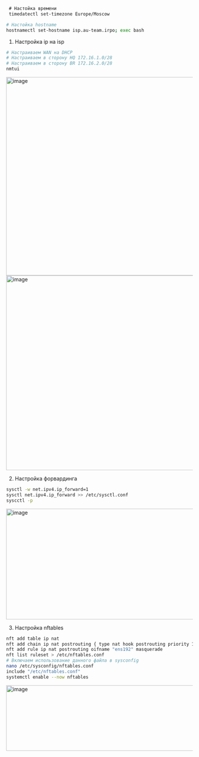 ```bash
 # Настойка времени
 timedatectl set-timezone Europe/Moscow
```

```bash
# Настойка hostname
hostnamectl set-hostname isp.au-team.irpo; exec bash
```

1. Настройка ip на isp
```bash
# Настраиваем WAN на DHCP
# Настраиваем в сторону HQ 172.16.1.0/28
# Настраиваем в сторону BR 172.16.2.0/28
nmtui
```
<img width="787" height="536" alt="image" src="https://github.com/user-attachments/assets/3b797a92-0487-41cc-877c-18aca2d72097" />
<img width="788" height="526" alt="image" src="https://github.com/user-attachments/assets/2e89fb19-85c1-455c-aeec-0e7ce61aa324" />



2. Настройка форвардинга
```bash
sysctl -w net.ipv4.ip_forward=1
sysctl net.ipv4.ip_forward >> /etc/sysctl.conf
syscctl -p 
```
<img width="723" height="299" alt="image" src="https://github.com/user-attachments/assets/2d34f196-c7e3-4883-9f42-0e7bad22d1ce" />


3. Настройка nftables
```bash
nft add table ip nat
nft add chain ip nat postrouting { type nat hook postrouting priority 100 \; }
nft add rule ip nat postrouting oifname "ens192" masquerade
nft list ruleset > /etc/nftables.conf
# Включаем использование данного файла в sysconfig
nano /etc/sysconfig/nftables.conf
include "/etc/nftables.conf"
systemctl enable --now nftables
```
<img width="868" height="177" alt="image" src="https://github.com/user-attachments/assets/83e8906a-6601-43e4-91d3-18ad65dbf71a" />


